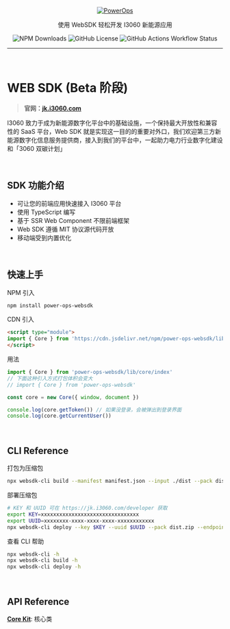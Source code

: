 <p align="center">
  <a href="https://jk.i3060.com" target="_blank">
    <picture>
      <img alt="PowerOps" src="https://img.wenhairu.com/images/2024/01/26/7o4xB.png" style="max-width: 100%;">
    </picture>
  </a>
</p>

<p align="center">
  使用 WebSDK 轻松开发 I3060 新能源应用
</p>


<p align="center">
  <img alt="NPM Downloads" src="https://img.shields.io/npm/dt/power-ops-websdk">
  <img alt="GitHub License" src="https://img.shields.io/github/license/SamNofee/power-ops-websdk">
  <img alt="GitHub Actions Workflow Status" src="https://img.shields.io/github/actions/workflow/status/SamNofee/power-ops-websdk/npm.yml">
</p>

---

<br />

# WEB SDK (Beta 阶段)

> **官网：[jk.i3060.com](/https://jk.i3060.com)**

I3060 致力于成为新能源数字化平台中的基础设施，一个保持最大开放性和兼容性的 SaaS 平台，Web SDK 就是实现这一目的的重要对外口，我们欢迎第三方新能源数字化信息服务提供商，接入到我们的平台中，一起助力电力行业数字化建设和「3060 双碳计划」

<br />

## SDK 功能介绍

- 可让您的前端应用快速接入 I3060 平台
- 使用 TypeScript 编写
- 基于 SSR Web Component 不限前端框架
- Web SDK 遵循 MIT 协议源代码开放
- 移动端受到内置优化

<br />

## 快速上手

NPM 引入

```sh
npm install power-ops-websdk
```

CDN 引入
```html
<script type="module">
import { Core } from 'https://cdn.jsdelivr.net/npm/power-ops-websdk/lib/core/index.js'
</script>
```

用法
```typescript
import { Core } from 'power-ops-websdk/lib/core/index'
// 下面这种引入方式打包体积会变大
// import { Core } from 'power-ops-websdk'

const core = new Core({ window, document })

console.log(core.getToken()) // 如果没登录，会被弹出到登录界面
console.log(core.getCurrentUser())
```

<br />

## CLI Reference

打包为压缩包
```sh
npx websdk-cli build --manifest manifest.json --input ./dist --pack dist.zip
```

部署压缩包
```sh
# KEY 和 UUID 可在 https://jk.i3060.com/developer 获取
export KEY=xxxxxxxxxxxxxxxxxxxxxxxxxxxxxxxx
export UUID=xxxxxxxx-xxxx-xxxx-xxxx-xxxxxxxxxxxx
npx websdk-cli deploy --key $KEY --uuid $UUID --pack dist.zip --endpoint https://jk.i3060.com
```

查看 CLI 帮助
```sh
npx websdk-cli -h
npx websdk-cli build -h
npx websdk-cli deploy -h
```

<br />

## API Reference

[**Core Kit**](https://samnofee.github.io/power-ops-websdk/classes/Core.html): 核心类
